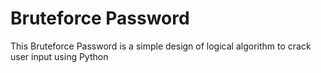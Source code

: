 # Bruteforce Password
 
This Bruteforce Password is a simple design of logical algorithm to crack user input using Python
